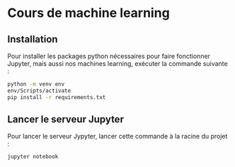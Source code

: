 # Cours de machine learning

## Installation
Pour installer les packages python nécessaires pour faire fonctionner Jupyter, mais aussi nos machines learning, exécuter la commande suivante :
```bash
python -m venv env
env/Scripts/activate
pip install -r requirements.txt
```

## Lancer le serveur Jupyter
Pour lancer le serveur Jypyter, lancer cette commande à la racine du projet :

```bash
jupyter notebook
```